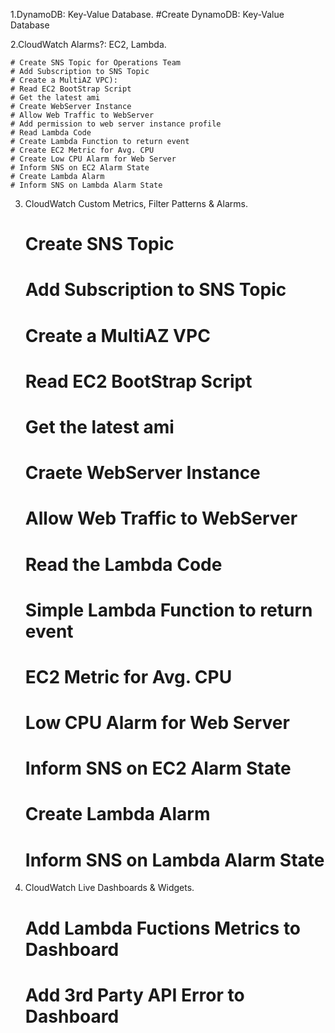 1.DynamoDB: Key-Value Database.
#Create DynamoDB: Key-Value Database
        
2.CloudWatch Alarms?: EC2, Lambda.

	# Create SNS Topic for Operations Team
    # Add Subscription to SNS Topic
    # Create a MultiAZ VPC):
    # Read EC2 BootStrap Script
    # Get the latest ami
    # Create WebServer Instance
    # Allow Web Traffic to WebServer
    # Add permission to web server instance profile
    # Read Lambda Code
    # Create Lambda Function to return event
    # Create EC2 Metric for Avg. CPU
    # Create Low CPU Alarm for Web Server
    # Inform SNS on EC2 Alarm State
    # Create Lambda Alarm
    # Inform SNS on Lambda Alarm State

3. CloudWatch Custom Metrics, Filter Patterns & Alarms.
    # Create SNS Topic
    # Add Subscription to SNS Topic
    # Create a MultiAZ VPC
    # Read EC2 BootStrap Script
    # Get the latest ami
    # Craete WebServer Instance
    # Allow Web Traffic to WebServer
    # Read the Lambda Code
    # Simple Lambda Function to return event
    # EC2 Metric for Avg. CPU
    # Low CPU Alarm for Web Server
    # Inform SNS on EC2 Alarm State
    # Create Lambda Alarm
    # Inform SNS on Lambda Alarm State
 
4. CloudWatch Live Dashboards & Widgets.
    # Add Lambda Fuctions Metrics to Dashboard
    # Add 3rd Party API Error to Dashboard
        